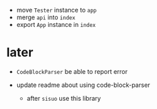 - move `Tester` instance to `app`
- merge `api` into `index`
- export `App` instance in `index`

# later

- `CodeBlockParser` be able to report error

- update readme about using code-block-parser
  - after `sisuo` use this library
